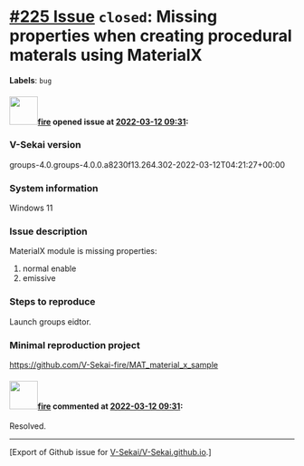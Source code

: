 # [\#225 Issue](https://github.com/V-Sekai/V-Sekai.github.io/issues/225) `closed`: Missing properties when creating procedural materals using MaterialX
**Labels**: `bug`


#### <img src="https://avatars.githubusercontent.com/u/32321?u=c2e06a3d2b49a467aa907e54aa259516440267cc&v=4" width="50">[fire](https://github.com/fire) opened issue at [2022-03-12 09:31](https://github.com/V-Sekai/V-Sekai.github.io/issues/225):

### V-Sekai version

groups-4.0.groups-4.0.0.a8230f13.264.302-2022-03-12T04:21:27+00:00

### System information

Windows 11

### Issue description

MaterialX module is missing properties:

1. normal enable
2. emissive

### Steps to reproduce

Launch groups eidtor.

### Minimal reproduction project

https://github.com/V-Sekai-fire/MAT_material_x_sample

#### <img src="https://avatars.githubusercontent.com/u/32321?u=c2e06a3d2b49a467aa907e54aa259516440267cc&v=4" width="50">[fire](https://github.com/fire) commented at [2022-03-12 09:31](https://github.com/V-Sekai/V-Sekai.github.io/issues/225#issuecomment-1066599868):

Resolved.


-------------------------------------------------------------------------------



[Export of Github issue for [V-Sekai/V-Sekai.github.io](https://github.com/V-Sekai/V-Sekai.github.io).]

